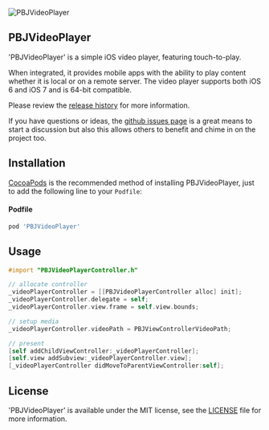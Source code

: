 ![PBJVideoPlayer](https://raw.github.com/piemonte/PBJVideoPlayer/master/PBJVideoPlayer.gif)

## PBJVideoPlayer
'PBJVideoPlayer' is a simple iOS video player, featuring touch-to-play.

When integrated, it provides mobile apps with the ability to play content whether it is local or on a remote server. The video player supports both iOS 6 and iOS 7 and is 64-bit compatible.

Please review the [release history](https://github.com/piemonte/PBJVideoPlayer/releases) for more information.

If you have questions or ideas, the [github issues page](https://github.com/piemonte/PBJVideoPlayer/issues) is a great means to start a discussion but also this allows others to benefit and chime in on the project too.

## Installation

[CocoaPods](http://cocoapods.org) is the recommended method of installing PBJVideoPlayer, just to add the following line to your `Podfile`:

#### Podfile

```ruby
pod 'PBJVideoPlayer'
```

## Usage
```objective-c
#import "PBJVideoPlayerController.h"
```

```objective-c
// allocate controller
_videoPlayerController = [[PBJVideoPlayerController alloc] init];
_videoPlayerController.delegate = self;
_videoPlayerController.view.frame = self.view.bounds;

// setup media
_videoPlayerController.videoPath = PBJViewControllerVideoPath;

// present
[self addChildViewController:_videoPlayerController];
[self.view addSubview:_videoPlayerController.view];
[_videoPlayerController didMoveToParentViewController:self];
```

## License

'PBJVideoPlayer' is available under the MIT license, see the [LICENSE](https://github.com/piemonte/PBJVideoPlayer/blob/master/LICENSE) file for more information.
